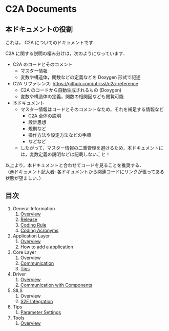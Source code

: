 # C2A Documents

## 本ドキュメントの役割
これは， C2A についてのドキュメントです．

C2A に関する説明の棲み分けは，次のようになっています．

- C2A のコードとそのコメント
    - マスター情報
    - 変数や構造体，関数などの定義などを Doxygen 形式で記述
- C2A リファレンス: https://github.com/ut-issl/c2a-reference
    - C2A のコードから自動生成されるもの (Doxygen)
    - 変数や構造体の定義，関数の相関図なども閲覧可能
- 本ドキュメント
    - マスター情報はコードとそのコメントなため，それを補足する情報など
        - C2A 全体の説明
        - 設計思想
        - 規則など
        - 操作方法や設定方法などの手順
        - などなど
    - したがって，マスター情報の二重管理を避けるため，本ドキュメントには，変数定義の説明などは記載しないこと！

以上より，本ドキュメントと合わせてコードを見ることを推奨する．  
（@ドキュメント記入者: 各ドキュメントから関連コードにリンクが張ってある状態が望ましい．）


## 目次

1. General Information
    1. [Overview](./General/overview.md)
    1. [Release](./General/release.md)
    1. [Coding Rule](./General/coding_rule.md)
    1. [Coding Acronyms](./General/coding_acronyms.md)
1. Application Layer
    1. [Overview](./Application/overview.md)
    1. How to add a application
1. Core Layer
    1. Overview
    1. [Communication](./Core/communication.md)
    1. [Tips](./Core/tips.md)
1. Driver
    1. [Overview](./Driver/overview.md)
    1. [Communication with Components](./Driver/communication_with_components.md)
1. SILS
    1. Overview
    1. [S2E Integration](./Sils/s2e_integration.md)
1. Tips
    1. [Parameter Settings](./Tips/parameter_settings.md)
1. Tools
    1. [Overview](./Tools/overview.md)
